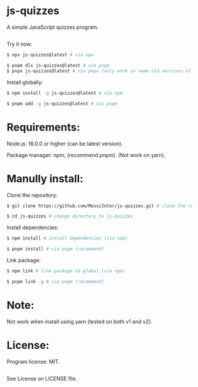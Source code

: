 # js-quizzes

A simple JavaScript quizzes program.

##
Try it now:
```bash
$ npx js-quizzes@latest # via npx
```

```bash
$ pnpm dlx js-quizzes@latest # via pnpm
$ pnpx js-quizzes@latest # via pnpx (only work on some old versions of pnpm)
```

Install globally:
```bash
$ npm install -g js-quizzes@latest # via npm
```

```bash
$ pnpm add -g js-quizzes@latest # via pnpm
```

##
# Requirements:
Node.js: 16.0.0 or higher (can be latest version).

Package manager: npm, (recommend pnpm). (Not work on yarn).

##
# Manully install:

Clone the repository:
```bash
$ git clone https://github.com/MessiInter/js-quizzes.git # clone the repo
```

```bash
$ cd js-quizzes # change directory to js-quizzes
```

Install dependencies:
```bash
$ npm install # install dependencies (via npm)
```

```bash
$ pnpm install # via pnpm (recommend)
```

Link package:
```bash
$ npm link # link package to global (via npm)
```

```bash
$ pnpm link -g # via pnpm (recommend)
```

##
# Note:
Not work when install using yarn (tested on both v1 and v2).

##
# License:
Program license: MIT.
##
See License on LICENSE file.